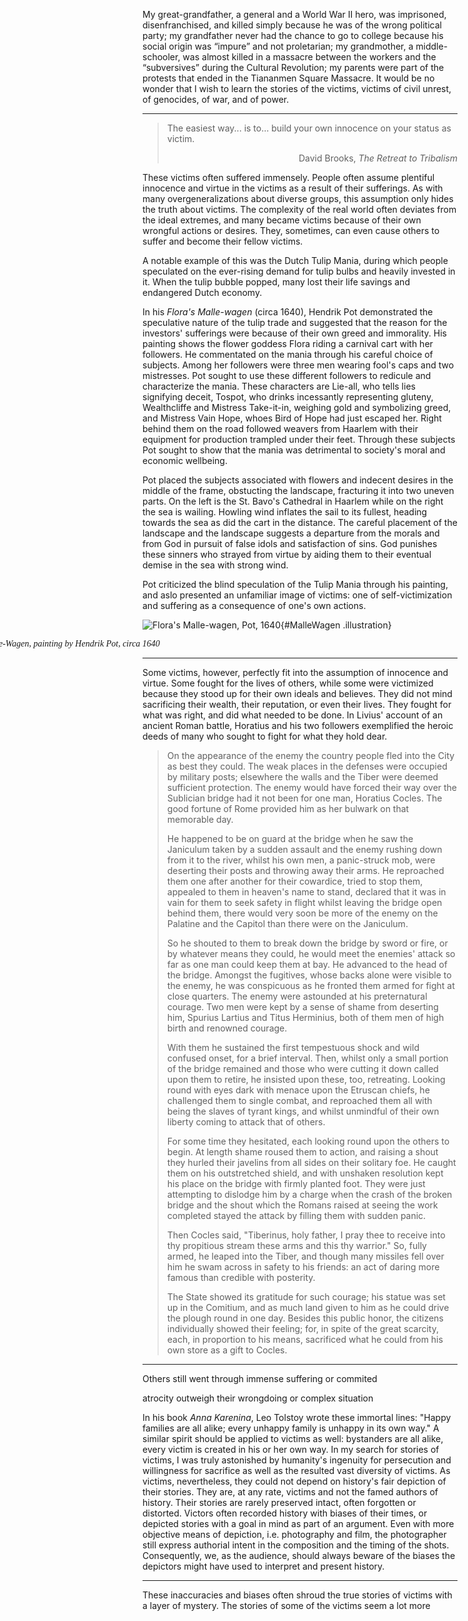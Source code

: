 My great-grandfather, a general and a World War II hero, was imprisoned, disenfranchised, and killed simply because he was of the wrong political party; my grandfather never had the chance to go to college because his social origin was “impure” and not proletarian; my grandmother, a middle-schooler, was almost killed in a massacre between the workers and the “subversives” during the Cultural Revolution; my parents were part of the protests that ended in the Tiananmen Square Massacre. It would be no wonder that I wish to learn the stories of the victims, victims of civil unrest, of genocides, of war, and of power.

---

> The easiest way... is to… build your own innocence on your status as victim.
>
> <p style="text-align: right">David Brooks, <em>The Retreat to Tribalism</em></p>

These victims often suffered immensely. People often assume plentiful innocence and virtue in the victims as a result of their sufferings. As with many overgeneralizations about diverse groups, this assumption only hides the truth about victims. The complexity of the real world often deviates from the ideal extremes, and many became victims because of their own wrongful actions or desires. They, sometimes, can even cause others to suffer and become their fellow victims.

A notable example of this was the Dutch Tulip Mania, during which people speculated on the ever-rising demand for tulip bulbs and heavily invested in it. When the tulip bubble popped, many lost their life savings and endangered Dutch economy.

In his *Flora's Malle-wagen* (circa 1640), Hendrik Pot demonstrated the speculative nature of the tulip trade and suggested that the reason for the investors' sufferings were because of their own greed and immorality. His painting shows the flower goddess Flora riding a carnival cart with her followers. He commentated on the mania through his careful choice of subjects. Among her followers were three men wearing fool's caps and two mistresses. Pot sought to use these different followers to redicule and characterize the mania. These characters are Lie-all, who tells lies signifying deceit, Tospot, who drinks incessantly representing gluteny, Wealthcliffe and Mistress Take-it-in, weighing gold and symbolizing greed, and Mistress Vain Hope, whoes Bird of Hope had just escaped her. Right behind them on the road followed weavers from Haarlem with their equipment for production trampled under their feet. Through these subjects Pot sought to show that the mania was detrimental to society's moral and economic wellbeing.

Pot placed the subjects associated with flowers and indecent desires in the middle of the frame, obstucting the landscape, fracturing it into two uneven parts. On the left is the St. Bavo's Cathedral in Haarlem while on the right the sea is wailing. Howling wind inflates the sail to its fullest, heading towards the sea as did the cart in the distance. The careful placement of the landscape and the landscape suggests a departure from the morals and from God in pursuit of false idols and satisfaction of sins. God punishes these sinners who strayed from virtue by aiding them to their eventual demise in the sea with strong wind. 

Pot criticized the blind speculation of the Tulip Mania through his painting, and aslo presented an unfamiliar image of victims: one of self-victimization and suffering as a consequence of one's own actions.

![Flora's Malle-wagen, Pot, 1640](https://wuetal.github.io/EuroCuration/src/Flora's%20Malle-wagen,%20Hendrik%20Pot,%201640.jpg){#MalleWagen .illustration}

<span style="position: relative; right: 70%; font-family: 'Times New Roman';">Image 1. *Flora's Malle-Wagen, painting by Hendrik Pot, circa 1640*</span>

---

Some victims, however, perfectly fit into the assumption of innocence and virtue. Some fought for the lives of others, while some were victimized because they stood up for their own ideals and believes. They did not mind sacrificing their wealth, their reputation, or even their lives. They fought for what was right, and did what needed to be done. In Livius' account of an ancient Roman battle, Horatius and his two followers exemplified the heroic deeds of many who sought to fight for what they hold dear.



> On the appearance of the enemy the country people fled into the City as best they could. The weak places in the defenses were occupied by military posts; elsewhere the walls and the Tiber were deemed sufficient protection. The enemy would have forced their way over the Sublician bridge had it not been for one man, Horatius Cocles. The good fortune of Rome provided him as her bulwark on that memorable day.
>
> He happened to be on guard at the bridge when he saw the Janiculum taken by a sudden assault and the enemy rushing down from it to the river, whilst his own men, a panic-struck mob, were deserting their posts and throwing away their arms. He reproached them one after another for their cowardice, tried to stop them, appealed to them in heaven's name to stand, declared that it was in vain for them to seek safety in flight whilst leaving the bridge open behind them, there would very soon be more of the enemy on the Palatine and the Capitol than there were on the Janiculum.
>
> So he shouted to them to break down the bridge by sword or fire, or by whatever means they could, he would meet the enemies' attack so far as one man could keep them at bay. He advanced to the head of the bridge. Amongst the fugitives, whose backs alone were visible to the enemy, he was conspicuous as he fronted them armed for fight at close quarters. The enemy were astounded at his preternatural courage. Two men were kept by a sense of shame from deserting him, Spurius Lartius and Titus Herminius, both of them men of high birth and renowned courage.
>
> With them he sustained the first tempestuous shock and wild confused onset, for a brief interval. Then, whilst only a small portion of the bridge remained and those who were cutting it down called upon them to retire, he insisted upon these, too, retreating. Looking round with eyes dark with menace upon the Etruscan chiefs, he challenged them to single combat, and reproached them all with being the slaves of tyrant kings, and whilst unmindful of their own liberty coming to attack that of others.
>
> For some time they hesitated, each looking round upon the others to begin. At length shame roused them to action, and raising a shout they hurled their javelins from all sides on their solitary foe. He caught them on his outstretched shield, and with unshaken resolution kept his place on the bridge with firmly planted foot. They were just attempting to dislodge him by a charge when the crash of the broken bridge and the shout which the Romans raised at seeing the work completed stayed the attack by filling them with sudden panic.
>
> Then Cocles said, "Tiberinus, holy father, I pray thee to receive into thy propitious stream these arms and this thy warrior." So, fully armed, he leaped into the Tiber, and though many missiles fell over him he swam across in safety to his friends: an act of daring more famous than credible with posterity.
>
> The State showed its gratitude for such courage; his statue was set up in the Comitium, and as much land given to him as he could drive the plough round in one day. Besides this public honor, the citizens individually showed their feeling; for, in spite of the great scarcity, each, in proportion to his means, sacrificed what he could from his own store as a gift to Cocles.

---

Others still went through immense suffering or commited 

atrocity outweigh their wrongdoing or complex situation

In his book _Anna Karenina_, Leo Tolstoy wrote these immortal lines: "Happy families are all alike; every unhappy family is unhappy in its own way." A similar spirit should be applied to victims as well: bystanders are all alike, every victim is created in his or her own way. In my search for stories of victims, I was truly astonished by humanity's ingenuity for persecution and willingness for sacrifice as well as the resulted vast diversity of victims. As victims, nevertheless, they could not depend on history's fair depiction of their stories. They are, at any rate, victims and not the famed authors of history. Their stories are rarely preserved intact, often forgotten or distorted. Victors often recorded history with biases of their times, or depicted stories with a goal in mind as part of an argument. Even with more objective means of depiction, i.e. photography and film, the photographer still express authorial intent in the composition and the timing of the shots. Consequently, we, as the audience, should always beware of the biases the depictors might have used to interpret and present history.

---

These inaccuracies and biases often shroud the true stories of victims with a layer of mystery. The stories of some of the victims seem a lot more 